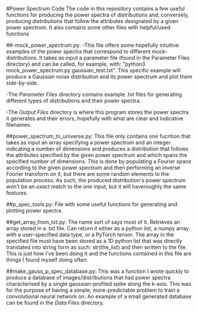 #Power Spectrum Code
The code in this repository contains a few useful functions for producing the power spectra of distributions and, conversely, producing distributions that follow the attributes designated by a given power spectrum. It also contains some other files with helpful/used functions

##-mock\_power\_spectrum.py:
-This file offers some hopefully intuitive examples of the power spectra that correspond to different mock-distributions. It takes as input a parameter file (found in the Parameter Files directory) and can be called, for example, with: "python3 mock\_power\_spectrum.py gaussian_test.txt". This specific example will produce a Gaussian noise distribution and its power spectrum and plot them side-by-side.

-The *Parameter Files* directory contains example .txt files for generating different types of distributions and their power spectra.

-The *Output Files* directory is where this program stores the power spectra it generates and their errors, hopefully with what are clear and indicative filenames.

##power\_spectrum\_to\_universe.py:
This file only contains one fucntion that takes as input an array specifying a power spectrum and an integer indicating a number of dimensions and produces a distribution that follows the attributes specified by the given power spectrum and which spans the specified number of dimensions. This is done by populating a Fourier space according to the given power spectrum and then performing an inverse Fourier transform on it, but there are some random elements to the population process. As such, the produced distribution's power spectrum won't be an *exact* match to the one input, but it will haveroughly the same features.

##p\_spec\_tools.py:
File with some useful functions for generating and plotting power spectra.

##get\_array\_from\_txt.py:
The name sort of says most of it. Retrieves an array stored in a .txt file. Can return it either as a python list, a numpy array with a user-specified data type, or a PyTorch tensor. The array in the specified file must have been stored as a 1D python list that was directly translated into string form as such: str(the_list) and then written to the file. This is just how I've been doing it and the functions contained in this file are things I found myself doing often.

##make\_gauss\_p\_spec\_database.py:
This was a function I wrote quickly to produce a database of images/distributions that had power spectra characterised by a single gaussian-profiled spike along the k-axis. This was for the purpose of having a simple, more-predictable problem to train a convolutional neural network on. An example of a small generated database can be found in the *Data Files* directory.
